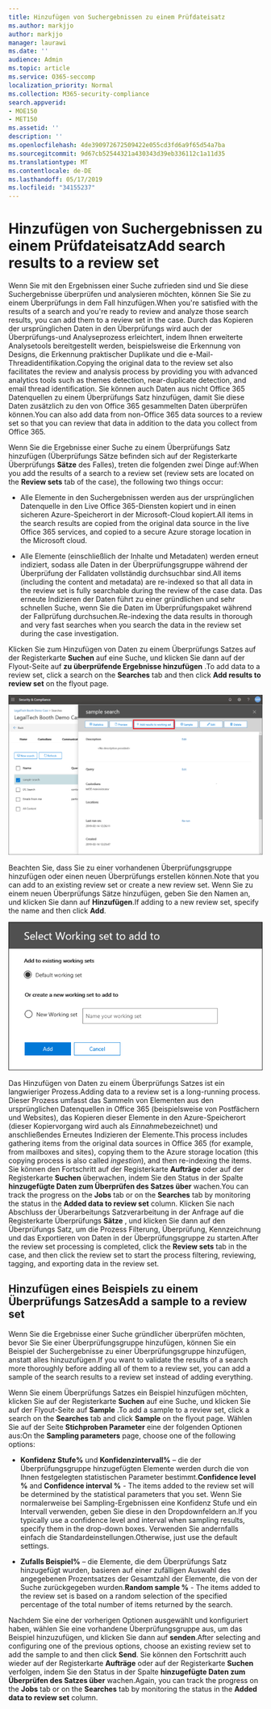 ```yaml
---
title: Hinzufügen von Suchergebnissen zu einem Prüfdateisatz
ms.author: markjjo
author: markjjo
manager: laurawi
ms.date: ''
audience: Admin
ms.topic: article
ms.service: O365-seccomp
localization_priority: Normal
ms.collection: M365-security-compliance
search.appverid:
- MOE150
- MET150
ms.assetid: ''
description: ''
ms.openlocfilehash: 4de390972672509422e055cd3fd6a9f65d54a7ba
ms.sourcegitcommit: 9d67cb52544321a430343d39eb336112c1a11d35
ms.translationtype: MT
ms.contentlocale: de-DE
ms.lasthandoff: 05/17/2019
ms.locfileid: "34155237"
---
```

# <a name="add-search-results-to-a-review-set"></a><span data-ttu-id="abf74-102">Hinzufügen von Suchergebnissen zu einem Prüfdateisatz</span><span class="sxs-lookup"><span data-stu-id="abf74-102">Add search results to a review set</span></span>

<span data-ttu-id="abf74-103">Wenn Sie mit den Ergebnissen einer Suche zufrieden sind und Sie diese Suchergebnisse überprüfen und analysieren möchten, können Sie Sie zu einem Überprüfungs in dem Fall hinzufügen.</span><span class="sxs-lookup"><span data-stu-id="abf74-103">When you're satisfied with the results of a search and you're ready to review and analyze those search results, you can add them to a review set in the case.</span></span> <span data-ttu-id="abf74-104">Durch das Kopieren der ursprünglichen Daten in den Überprüfungs wird auch der Überprüfungs-und Analyseprozess erleichtert, indem Ihnen erweiterte Analysetools bereitgestellt werden, beispielsweise die Erkennung von Designs, die Erkennung praktischer Duplikate und die e-Mail-Threadidentifikation.</span><span class="sxs-lookup"><span data-stu-id="abf74-104">Copying the original data to the review set also facilitates the review and analysis process by providing you with advanced analytics tools such as themes detection, near-duplicate detection, and email thread identification.</span></span> <span data-ttu-id="abf74-105">Sie können auch Daten aus nicht Office 365 Datenquellen zu einem Überprüfungs Satz hinzufügen, damit Sie diese Daten zusätzlich zu den von Office 365 gesammelten Daten überprüfen können.</span><span class="sxs-lookup"><span data-stu-id="abf74-105">You can also add data from non-Office 365 data sources to a review set so that you can review that data in addition to the data you collect from Office 365.</span></span>

<span data-ttu-id="abf74-106">Wenn Sie die Ergebnisse einer Suche zu einem Überprüfungs Satz hinzufügen (Überprüfungs Sätze befinden sich auf der Registerkarte Überprüfungs **Sätze** des Falles), treten die folgenden zwei Dinge auf:</span><span class="sxs-lookup"><span data-stu-id="abf74-106">When you add the results of a search to a review set (review sets are located on the **Review sets** tab of the case), the following two things occur:</span></span>

- <span data-ttu-id="abf74-107">Alle Elemente in den Suchergebnissen werden aus der ursprünglichen Datenquelle in den Live Office 365-Diensten kopiert und in einen sicheren Azure-Speicherort in der Microsoft-Cloud kopiert.</span><span class="sxs-lookup"><span data-stu-id="abf74-107">All items in the search results are copied from the original data source in the live Office 365 services, and copied to a secure Azure storage location in the Microsoft cloud.</span></span>

- <span data-ttu-id="abf74-108">Alle Elemente (einschließlich der Inhalte und Metadaten) werden erneut indiziert, sodass alle Daten in der Überprüfungsgruppe während der Überprüfung der Falldaten vollständig durchsuchbar sind.</span><span class="sxs-lookup"><span data-stu-id="abf74-108">All items (including the content and metadata) are re-indexed so that all data in the review set is fully searchable during the review of the case data.</span></span> <span data-ttu-id="abf74-109">Das erneute Indizieren der Daten führt zu einer gründlichen und sehr schnellen Suche, wenn Sie die Daten im Überprüfungspaket während der Fallprüfung durchsuchen.</span><span class="sxs-lookup"><span data-stu-id="abf74-109">Re-indexing the data results in thorough and very fast searches when you search the data in the review set during the case investigation.</span></span>

<span data-ttu-id="abf74-110">Klicken Sie zum Hinzufügen von Daten zu einem Überprüfungs Satzes auf der Registerkarte **Suchen** auf eine Suche, und klicken Sie dann auf der Flyout-Seite auf **zu überprüfende Ergebnisse hinzufügen** .</span><span class="sxs-lookup"><span data-stu-id="abf74-110">To add data to a review set, click a search on the **Searches** tab and then click **Add results to review set** on the flyout page.</span></span>

![Hinzufügen von Daten zu einem Überprüfungs Satzes](../media/c1b4fc00-7a15-4587-b9b0-ce594bb02e4d.png)

<span data-ttu-id="abf74-112">Beachten Sie, dass Sie zu einer vorhandenen Überprüfungsgruppe hinzufügen oder einen neuen Überprüfungs erstellen können.</span><span class="sxs-lookup"><span data-stu-id="abf74-112">Note that you can add to an existing review set or create a new review set.</span></span>  <span data-ttu-id="abf74-113">Wenn Sie zu einem neuen Überprüfungs Sätze hinzufügen, geben Sie den Namen an, und klicken Sie dann auf **Hinzufügen**.</span><span class="sxs-lookup"><span data-stu-id="abf74-113">If adding to a new review set, specify the name and then click **Add**.</span></span>

![Auswählen eines Überprüfungs Satzes](../media/e8c6ab51-da8d-4c39-9b21-26bfdf453fb9.png)

<span data-ttu-id="abf74-115">Das Hinzufügen von Daten zu einem Überprüfungs Satzes ist ein langwieriger Prozess.</span><span class="sxs-lookup"><span data-stu-id="abf74-115">Adding data to a review set is a long-running process.</span></span> <span data-ttu-id="abf74-116">Dieser Prozess umfasst das Sammeln von Elementen aus den ursprünglichen Datenquellen in Office 365 (beispielsweise von Postfächern und Websites), das Kopieren dieser Elemente in den Azure-Speicherort (dieser Kopiervorgang wird auch als *Einnahme*bezeichnet) und anschließendes Erneutes Indizieren der Elemente.</span><span class="sxs-lookup"><span data-stu-id="abf74-116">This process includes gathering items from the original data sources in Office 365 (for example, from mailboxes and sites), copying them to the Azure storage location (this copying process is also called *ingestion*), and then re-indexing the items.</span></span> <span data-ttu-id="abf74-117">Sie können den Fortschritt auf der Registerkarte **Aufträge** oder auf der Registerkarte **Suchen** überwachen, indem Sie den Status in der Spalte **hinzugefügte Daten zum Überprüfen des Satzes über** wachen.</span><span class="sxs-lookup"><span data-stu-id="abf74-117">You can track the progress on the **Jobs** tab or on the **Searches** tab by monitoring the status in the **Added data to review set** column.</span></span> <span data-ttu-id="abf74-118">Klicken Sie nach Abschluss der Überarbeitungs Satzverarbeitung in der Anfrage auf die Registerkarte Überprüfungs **Sätze** , und klicken Sie dann auf den Überprüfungs Satz, um die Prozess Filterung, Überprüfung, Kennzeichnung und das Exportieren von Daten in der Überprüfungsgruppe zu starten.</span><span class="sxs-lookup"><span data-stu-id="abf74-118">After the review set processing is completed, click the **Review sets** tab in the case, and then click the review set to start the process filtering, reviewing, tagging, and exporting data in the review set.</span></span>

## <a name="add-a-sample-to-a-review-set"></a><span data-ttu-id="abf74-119">Hinzufügen eines Beispiels zu einem Überprüfungs Satzes</span><span class="sxs-lookup"><span data-stu-id="abf74-119">Add a sample to a review set</span></span>

<span data-ttu-id="abf74-120">Wenn Sie die Ergebnisse einer Suche gründlicher überprüfen möchten, bevor Sie Sie einer Überprüfungsgruppe hinzufügen, können Sie ein Beispiel der Suchergebnisse zu einer Überprüfungsgruppe hinzufügen, anstatt alles hinzuzufügen.</span><span class="sxs-lookup"><span data-stu-id="abf74-120">If you want to validate the results of a search more thoroughly before adding all of them to a review set, you can add a sample of the search results to a review set instead of adding everything.</span></span>

<span data-ttu-id="abf74-121">Wenn Sie einem Überprüfungs Satzes ein Beispiel hinzufügen möchten, klicken Sie auf der Registerkarte **Suchen** auf eine Suche, und klicken Sie auf der Flyout-Seite auf **Sample** .</span><span class="sxs-lookup"><span data-stu-id="abf74-121">To add a sample to a review set, click a search on the **Searches** tab and click **Sample** on the flyout page.</span></span> <span data-ttu-id="abf74-122">Wählen Sie auf der Seite **Stichproben Parameter** eine der folgenden Optionen aus:</span><span class="sxs-lookup"><span data-stu-id="abf74-122">On the **Sampling parameters** page, choose one of the following options:</span></span>

- <span data-ttu-id="abf74-123">**Konfidenz Stufe%** und **Konfidenzintervall%** – die der Überprüfungsgruppe hinzugefügten Elemente werden durch die von Ihnen festgelegten statistischen Parameter bestimmt.</span><span class="sxs-lookup"><span data-stu-id="abf74-123">**Confidence level %** and **Confidence interval %** - The items added to the review set will be determined by the statistical parameters that you set.</span></span> <span data-ttu-id="abf74-124">Wenn Sie normalerweise bei Sampling-Ergebnissen eine Konfidenz Stufe und ein Intervall verwenden, geben Sie diese in den Dropdownfeldern an.</span><span class="sxs-lookup"><span data-stu-id="abf74-124">If you typically use a confidence level and interval when sampling results, specify them in the drop-down boxes.</span></span> <span data-ttu-id="abf74-125">Verwenden Sie andernfalls einfach die Standardeinstellungen.</span><span class="sxs-lookup"><span data-stu-id="abf74-125">Otherwise, just use the default settings.</span></span>

- <span data-ttu-id="abf74-126">**Zufalls Beispiel%** – die Elemente, die dem Überprüfungs Satz hinzugefügt wurden, basieren auf einer zufälligen Auswahl des angegebenen Prozentsatzes der Gesamtzahl der Elemente, die von der Suche zurückgegeben wurden.</span><span class="sxs-lookup"><span data-stu-id="abf74-126">**Random sample %** - The items added to the review set is based on a random selection of the specified percentage of the total number of items returned by the search.</span></span>

<span data-ttu-id="abf74-127">Nachdem Sie eine der vorherigen Optionen ausgewählt und konfiguriert haben, wählen Sie eine vorhandene Überprüfungsgruppe aus, um das Beispiel hinzuzufügen, und klicken Sie dann auf **senden**.</span><span class="sxs-lookup"><span data-stu-id="abf74-127">After selecting and configuring one of the previous options, choose an existing review set to add the sample to and then click **Send**.</span></span> <span data-ttu-id="abf74-128">Sie können den Fortschritt auch wieder auf der Registerkarte **Aufträge** oder auf der Registerkarte **Suchen** verfolgen, indem Sie den Status in der Spalte **hinzugefügte Daten zum Überprüfen des Satzes über** wachen.</span><span class="sxs-lookup"><span data-stu-id="abf74-128">Again, you can track the progress on the **Jobs** tab or on the **Searches** tab by monitoring the status in the **Added data to review set** column.</span></span>